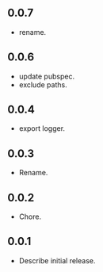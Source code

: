 ## 0.0.7

* rename.

## 0.0.6

* update pubspec.
* exclude paths.

## 0.0.4

* export logger.

## 0.0.3

* Rename.

## 0.0.2

* Chore.

## 0.0.1

* Describe initial release.
